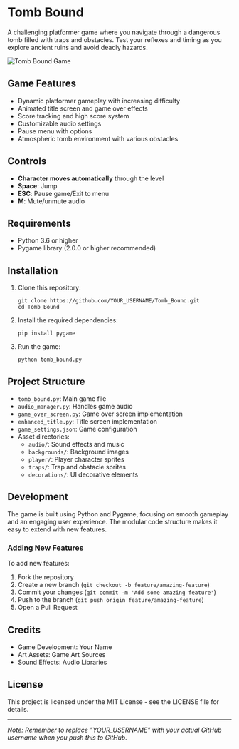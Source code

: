 # Tomb Bound

A challenging platformer game where you navigate through a dangerous tomb filled with traps and obstacles. Test your reflexes and timing as you explore ancient ruins and avoid deadly hazards.

![Tomb Bound Game](https://via.placeholder.com/800x400?text=Tomb+Bound+Screenshot)

## Game Features

- Dynamic platformer gameplay with increasing difficulty
- Animated title screen and game over effects
- Score tracking and high score system
- Customizable audio settings
- Pause menu with options
- Atmospheric tomb environment with various obstacles

## Controls

- **Character moves automatically** through the level
- **Space**: Jump
- **ESC**: Pause game/Exit to menu
- **M**: Mute/unmute audio

## Requirements

- Python 3.6 or higher
- Pygame library (2.0.0 or higher recommended)

## Installation

1. Clone this repository:
   ```
   git clone https://github.com/YOUR_USERNAME/Tomb_Bound.git
   cd Tomb_Bound
   ```

2. Install the required dependencies:
   ```
   pip install pygame
   ```

3. Run the game:
   ```
   python tomb_bound.py
   ```

## Project Structure

- `tomb_bound.py`: Main game file
- `audio_manager.py`: Handles game audio
- `game_over_screen.py`: Game over screen implementation
- `enhanced_title.py`: Title screen implementation
- `game_settings.json`: Game configuration
- Asset directories:
  - `audio/`: Sound effects and music
  - `backgrounds/`: Background images
  - `player/`: Player character sprites
  - `traps/`: Trap and obstacle sprites
  - `decorations/`: UI decorative elements

## Development

The game is built using Python and Pygame, focusing on smooth gameplay and an engaging user experience. The modular code structure makes it easy to extend with new features.

### Adding New Features

To add new features:
1. Fork the repository
2. Create a new branch (`git checkout -b feature/amazing-feature`)
3. Commit your changes (`git commit -m 'Add some amazing feature'`)
4. Push to the branch (`git push origin feature/amazing-feature`)
5. Open a Pull Request

## Credits

- Game Development: Your Name
- Art Assets: Game Art Sources
- Sound Effects: Audio Libraries

## License

This project is licensed under the MIT License - see the LICENSE file for details.

---

*Note: Remember to replace "YOUR_USERNAME" with your actual GitHub username when you push this to GitHub.*
